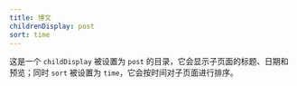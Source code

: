 ```yaml
---
title: 博文
childrenDisplay: post
sort: time
---
```


这是一个 `childDisplay` 被设置为 `post` 的目录，它会显示子页面的标题、日期和预览；同时 `sort` 被设置为 `time`，它会按时间对子页面进行排序。
